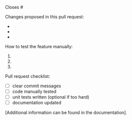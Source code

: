 Closes #

Changes proposed in this pull request:

-
-
-

How to test the feature manually:

1.
2.
3.

Pull request checklist:

- [ ] clear commit messages
- [ ] code manually tested
- [ ] unit tests written (optional if too hard)
- [ ] documentation updated

[Additional information can be found in the documentation].
